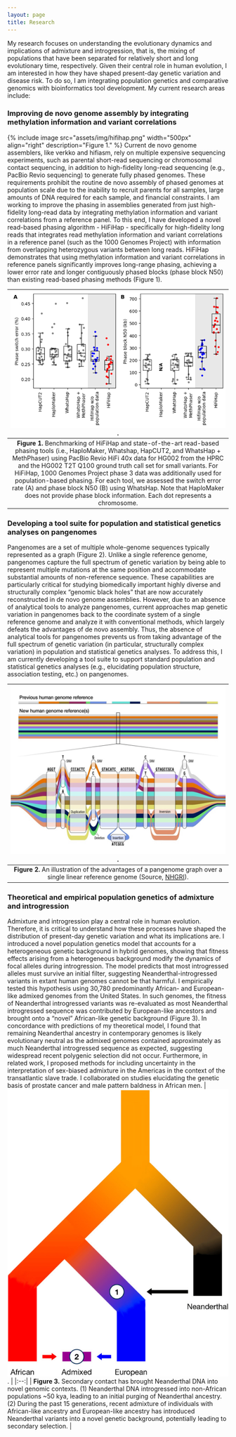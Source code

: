 ```yaml
---
layout: page
title: Research
---
```


My research focuses on understanding the evolutionary dynamics and implications of admixture and introgression, that is, the mixing of populations that have been separated for relatively short and long evolutionary time, respectively. Given their central role in human evolution, I am interested in how they have shaped present-day genetic variation and disease risk. To do so, I am integrating population genetics and comparative genomics with bioinformatics tool development. My current research areas include:

### Improving de novo genome assembly by integrating methylation information and variant correlations

{% include image src="assets/img/hifihap.png" width="500px" align="right" description="Figure 1." %} Current de novo genome assemblers, like verkko and hifiasm, rely on multiple expensive sequencing experiments, such as parental short-read sequencing or chromosomal contact sequencing, in addition to high-fidelity long-read sequencing (e.g., PacBio Revio sequencing) to generate fully phased genomes. These requirements prohibit the routine de novo assembly of phased genomes at population scale due to the inability to recruit parents for all samples, large amounts of DNA required for each sample, and financial constraints.  I am working to improve the phasing in assemblies generated from just high-fidelity long-read data by integrating methylation information and variant correlations from a reference panel. To this end, I have developed a novel read-based phasing algorithm - HiFiHap - specifically for high-fidelity long reads that integrates read methylation information and variant correlations in a reference panel (such as the 1000 Genomes Project) with information from overlapping heterozygous variants between long reads. HiFiHap demonstrates that using methylation information and variant correlations in reference panels significantly improves long-range phasing, achieving a lower error rate and longer contiguously phased blocks (phase block N50) than existing read-based phasing methods (Figure 1).


| ![Figure 1](assets/img/hifihap.png). |
|:--:| 
| **Figure 1.** Benchmarking of HiFiHap and state-of-the-art read-based phasing tools (i.e., HaploMaker, Whatshap, HapCUT2, and WhatsHap + MethPhaser) using PacBio Revio HiFi 40x data for HG002 from the HPRC and the HG002 T2T Q100 ground truth call set for small variants. For HiFiHap, 1000 Genomes Project phase 3 data was additionally used for population-based phasing. For each tool, we assessed the switch error rate (A) and phase block N50 (B) using WhatsHap. Note that HaploMaker does not provide phase block information. Each dot represents a chromosome.|

### Developing a tool suite for population and statistical genetics analyses on pangenomes

Pangenomes are a set of multiple whole-genome sequences typically represented as a graph (Figure 2). Unlike a single reference genome, pangenomes capture the full spectrum of genetic variation by being able to represent multiple mutations at the same position and accommodate substantial amounts of non-reference sequence. These capabilities are particularly critical for studying biomedically important highly diverse and structurally complex “genomic black holes” that are now accurately reconstructed in de novo genome assemblies. However, due to an absence of analytical tools to analyze pangenomes, current approaches map genetic variation in pangenomes back to the coordinate system of a single reference genome and analyze it with conventional methods, which largely defeats the advantages of de novo assembly. Thus, the absence of analytical tools for pangenomes prevents us from taking advantage of the full spectrum of genetic variation (in particular, structurally complex variation) in population and statistical genetics analyses. To address this, I am currently developing a tool suite to support standard population and statistical genetics analyses (e.g., elucidating population structure, association testing, etc.) on pangenomes.

| ![Figure 2](assets/img/pangenomes.jpg). |
|:--:| 
| **Figure 2.** An illustration of the advantages of a pangenome graph over a single linear reference genome (Source, [NHGRI](https://www.genome.gov/sites/default/files/inline-images/Pangenome-tube-map.jpg)).|

### Theoretical and empirical population genetics of admixture and introgression
Admixture and introgression play a central role in human evolution. Therefore, it is critical to understand how these processes have shaped the distribution of present-day genetic variation and what its implications are. I introduced a novel population genetics model that accounts for a heterogeneous genetic background in hybrid genomes, showing that fitness effects arising from a heterogeneous background modify the dynamics of focal alleles during introgression. The model predicts that most introgressed alleles must survive an initial filter, suggesting Neanderthal-introgressed variants in extant human genomes cannot be that harmful. I empirically tested this hypothesis using 30,780 predominantly African- and European-like admixed genomes from the United States. In such genomes, the fitness of Neanderthal introgressed variants was re-evaluated as most Neanderthal introgressed sequence was contributed by European-like ancestors and brought onto a “novel” African-like genetic background (Figure 3). In concordance with predictions of my theoretical model, I found that remaining Neanderthal ancestry in contemporary genomes is likely evolutionary neutral as the admixed genomes contained approximately as much Neanderthal introgressed sequence as expected, suggesting widespread recent polygenic selection did not occur. Furthermore, in related work, I proposed methods for including uncertainty in the interpretation of sex-biased admixture in the Americas in the context of the transatlantic slave trade. I collaborated on studies elucidating the genetic basis of prostate cancer and male pattern baldness in African men.
| ![Figure 2](assets/img/neanderthal.jpg). |
|:--:| 
| **Figure 3.** Secondary contact has brought Neanderthal DNA into novel genomic contexts. (1) Neanderthal DNA introgressed into non-African populations ~50 kya, leading to an initial purging of Neanderthal ancestry. (2) During the past 15 generations, recent admixture of individuals with African-like ancestry and European-like ancestry has introduced Neanderthal variants into a novel genetic background, potentially leading to secondary selection. |
